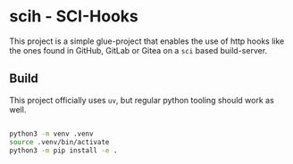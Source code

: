 # scih - SCI-Hooks
This project is a simple glue-project that enables the use of http hooks like the ones found in GitHub, GitLab or Gitea
on a `sci` based build-server.

## Build
This project officially uses `uv`, but regular python tooling should work as well.
```sh

```

```sh
python3 -m venv .venv
source .venv/bin/activate
python3 -m pip install -e .
```
